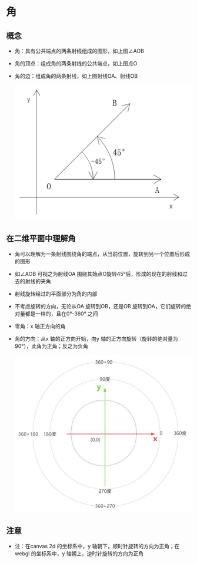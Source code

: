 # 角

## 概念

+ 角：具有公共端点的两条射线组成的图形，如上图∠AOB
+ 角的顶点：组成角的两条射线的公共端点，如上图点O
+ 角的边：组成角的两条射线，如上图射线OA、射线OB

  ![alt text](image/角.png)

## 在二维平面中理解角

+ 角可以理解为一条射线围绕角的端点，从当前位置，旋转到另一个位置后形成的图形

+ 如∠AOB 可视之为射线OA 围绕其始点O旋转45°后，形成的现在的射线和过去的射线的夹角

+ 射线旋转经过的平面部分为角的内部

+ 不考虑旋转的方向，无论从OA 旋转到OB，还是OB 旋转到OA，它们旋转的绝对量都是一样的，且在0°-360° 之间

+ 零角：x 轴正方向的角

+ 角的方向：从x 轴的正方向开始，向y 轴的正方向旋转（旋转的绝对量为90°），此角为正角；反之为负角

  ![alt text](image/threejs坐标系角度值.jpg)

## 注意

+ 注：在canvas 2d 的坐标系中，y 轴朝下，顺时针旋转的方向为正角；在webgl 的坐标系中，y 轴朝上，逆时针旋转的方向为正角
